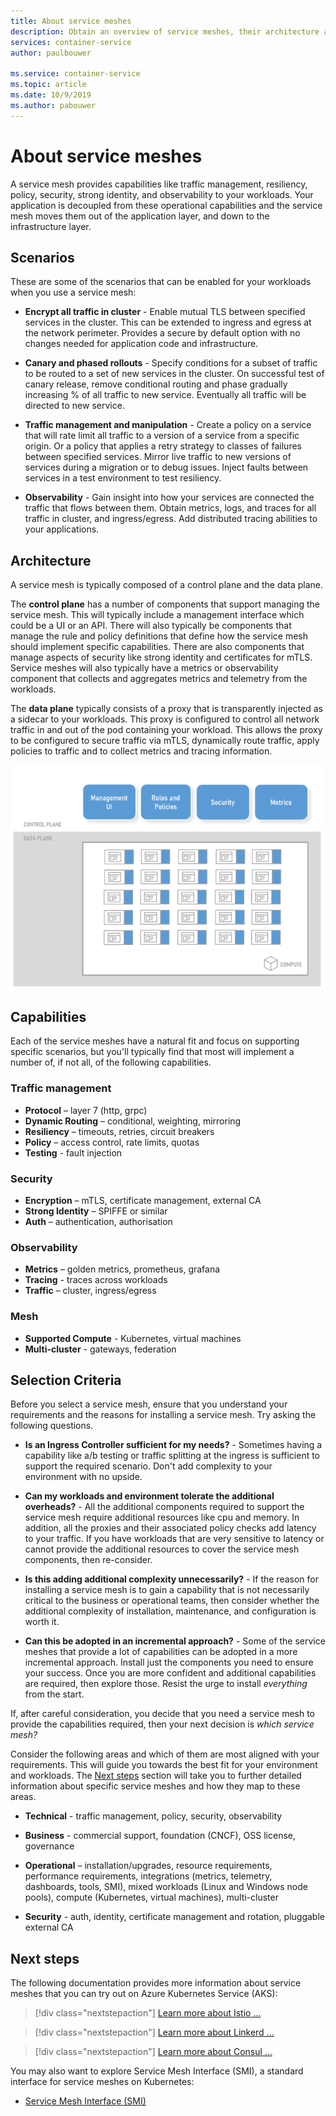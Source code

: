 ```yaml
---
title: About service meshes
description: Obtain an overview of service meshes, their architecture and capabilities, and what criteria you should consider when selecting one to deploy.
services: container-service
author: paulbouwer

ms.service: container-service
ms.topic: article
ms.date: 10/9/2019
ms.author: pabouwer
---
```


# About service meshes

A service mesh provides capabilities like traffic management, resiliency, policy, security, strong identity, and observability to your workloads. Your application is decoupled from these operational capabilities and the service mesh moves them out of the application layer, and down to the infrastructure layer.

## Scenarios

These are some of the scenarios that can be enabled for your workloads when you use a service mesh:

- **Encrypt all traffic in cluster** - Enable mutual TLS between specified services in the cluster. This can be extended to ingress and egress at the network perimeter. Provides a secure by default option with no changes needed for application code and infrastructure.

- **Canary and phased rollouts** - Specify conditions for a subset of traffic to be routed to a set of new services in the cluster. On successful test of canary release, remove conditional routing and phase gradually increasing % of all traffic to new service. Eventually all traffic will be directed to new service.

- **Traffic management and manipulation** - Create a policy on a service that will rate limit all traffic to a version of a service from a specific origin. Or a policy that applies a retry strategy to  classes of failures between specified services. Mirror live traffic to new versions of services during a migration or to debug issues. Inject faults between services in a test environment to test resiliency.

- **Observability** - Gain insight into how your services are connected the traffic that flows between them. Obtain metrics, logs, and traces for all traffic in cluster, and ingress/egress. Add distributed tracing abilities to your applications.

## Architecture

A service mesh is typically composed of a control plane and the data plane.

The **control plane** has a number of components that support managing the service mesh. This will typically include a management interface which could be a UI or an API. There will also typically be components that manage the rule and policy definitions that define how the service mesh should implement specific capabilities. There are also components that manage aspects of security like strong identity and certificates for mTLS. Service meshes will also typically have a metrics or observability component that collects and aggregates metrics and telemetry from the workloads.

The **data plane** typically consists of a proxy that is transparently injected as a sidecar to your workloads. This proxy is configured to control all network traffic in and out of the pod containing your workload. This allows the proxy to be configured to secure traffic via mTLS, dynamically route traffic, apply policies to traffic and to collect metrics and tracing information. 

![Typical service mesh architecture](media/servicemesh/typical-architecture.png)

## Capabilities

Each of the service meshes have a natural fit and focus on supporting specific scenarios, but you'll typically find that most will implement a number of, if not all, of the following capabilities.

### Traffic management 

- **Protocol** – layer 7 (http, grpc)
- **Dynamic Routing** – conditional, weighting, mirroring
- **Resiliency** – timeouts, retries, circuit breakers
- **Policy** – access control, rate limits, quotas
- **Testing** - fault injection

### Security

- **Encryption** – mTLS, certificate management, external CA
- **Strong Identity** – SPIFFE or similar
- **Auth** – authentication, authorisation

### Observability

- **Metrics** – golden metrics, prometheus, grafana
- **Tracing** - traces across workloads
- **Traffic** – cluster, ingress/egress

### Mesh

- **Supported Compute** - Kubernetes, virtual machines
- **Multi-cluster** - gateways, federation

## Selection Criteria

Before you select a service mesh, ensure that you understand your requirements and the reasons for installing a service mesh. Try asking the following questions.

- **Is an Ingress Controller sufficient for my needs?** - Sometimes having a capability like a/b testing or traffic splitting at the ingress is sufficient to support the required scenario. Don't add complexity to your environment with no upside.

- **Can my workloads and environment tolerate the additional overheads?** - All the additional components required to support the service mesh require additional resources like cpu and memory. In addition, all the proxies and their associated policy checks add latency to your traffic. If you have workloads that are very sensitive to latency or cannot provide the additional resources to cover the service mesh components, then re-consider.

- **Is this adding additional complexity unnecessarily?** - If the reason for installing a service mesh is to gain a capability that is not necessarily critical to the business or operational teams, then consider whether the additional complexity of installation, maintenance, and configuration is worth it.

- **Can this be adopted in an incremental approach?** - Some of the service meshes that provide a lot of capabilities can be adopted in a more incremental approach. Install just the components you need to ensure your success. Once you are more confident and additional capabilities are required, then explore those. Resist the urge to install *everything* from the start.

If, after careful consideration, you decide that you need a service mesh to provide the capabilities required, then your next decision is *which service mesh?*

Consider the following areas and which of them are most aligned with your requirements. This will guide you towards the best fit for your environment and workloads. The [Next steps](#next-steps) section will take you to further detailed information about specific service meshes and how they map to these areas.

- **Technical** - traffic management, policy, security, observability

- **Business** - commercial support, foundation (CNCF), OSS license, governance

- **Operational** – installation/upgrades, resource requirements, performance requirements, integrations (metrics, telemetry, dashboards, tools, SMI), mixed workloads (Linux and Windows node pools), compute (Kubernetes, virtual machines), multi-cluster

- **Security** - auth, identity, certificate management and rotation, pluggable external CA


## Next steps

The following documentation provides more information about service meshes that you can try out on Azure Kubernetes Service (AKS):

> [!div class="nextstepaction"]
> [Learn more about Istio ...][istio-about]

> [!div class="nextstepaction"]
> [Learn more about Linkerd ...][linkerd-about]

> [!div class="nextstepaction"]
> [Learn more about Consul ...][consul-about]

You may also want to explore Service Mesh Interface (SMI), a standard interface for service meshes on Kubernetes:

- [Service Mesh Interface (SMI)][smi]


<!-- LINKS - external -->
[smi]: https://smi-spec.io/

<!-- LINKS - internal -->
[istio-about]: ./servicemesh-istio-about.md
[linkerd-about]: ./servicemesh-linkerd-about.md
[consul-about]: ./servicemesh-consul-about.md
